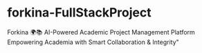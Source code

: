 # forkina-FullStackProject
Forkina 🌍📚 AI-Powered Academic Project Management Platform Empowering Academia with Smart Collaboration &amp; Integrity" 
